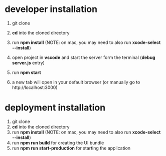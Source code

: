 # developer installation
1. git clone
2. **cd** into the cloned directory
3. run **npm install** (NOTE: on mac, you may need to also run **xcode-select --install**)

4. open project in **vscode** and start the server form the terminal (**debug server.js** entry)
5. run **npm start**
6. a new tab will open in your default browser (or manually go to http://localhost:3000)

# deployment installation
1. git clone
2. **cd** into the cloned directory
3. run **npm install** (NOTE: on mac, you may need to also run **xcode-select --install**)
4. run **npm run build** for creating the UI bundle
5. run **npm run start-production** for starting the application